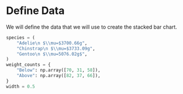 # Define Data

We will define the data that we will use to create the stacked bar chart.

```python
species = (
    "Adelie\n $\\mu=$3700.66g",
    "Chinstrap\n $\\mu=$3733.09g",
    "Gentoo\n $\\mu=5076.02g$",
)
weight_counts = {
    "Below": np.array([70, 31, 58]),
    "Above": np.array([82, 37, 66]),
}
width = 0.5
```
